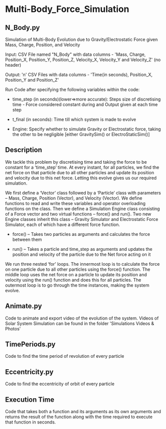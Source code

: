 # Multi-Body_Force_Simulation

## N_Body.py

Simulation of Multi-Body Evolution due to Gravity/Electrostatic Force given Mass, Charge, Position, and Velocity


Input: CSV File named "N_Body" with data columns - 'Mass, Charge, Position_X, Position_Y, Position_Z, Velocity_X, Velocity_Y and Velocity_Z' (no header)

Output: 'n' CSV Files with data columns - 'Time(in seconds), Position_X, Position_Y and Position_Z'


Run Code after specifying the following variables within the code:

- time_step (in seconds)(lower=>more accurate): Steps size of discretising time - Force considered constant during and Output given at each time step

- t_final (in seconds): Time till which system is made to evolve

- Engine: Specify whether to simulate Gravity or Electrostatic force, taking the other to be negligible [either GravitySim() or ElectroStaticSim()]


## Description

We tackle this problem by discretising time and taking the force to be constant for a ‘time_step’ time. At every instant, for all particles, we find the net force on that particle due to all other particles and update its position and velocity due to this net force. Letting this evolve gives us our required simulation.

We first define a ‘Vector’ class followed by a ‘Particle’ class with parameters – Mass, Charge, Position (Vector), and Velocity (Vector). We define functions to read and write these variables and operator overloading functions on the class. 
Then we define a Simulation Engine class consisting of a Force vector and two virtual functions – force() and run(). 
Two new Engine classes inherit this class – Gravity Simulator and Electrostatic Force Simulator, each of which have a different force function. 

- force() – Takes two particles as arguments and calculates the force between them

- run() – Takes a particle and time_step as arguments and updates the position and velocity of the particle due to the Net force acting on it

We run three nested ‘for’ loops. The innermost loop is to calculate the force on one particle due to all other particles using the force() function. The middle loop uses the net force on a particle to update its position and velocity using the run() function and does this for all particles. The outermost loop is to go through the time instances, making the system evolve.



## Animate.py

Code to animate and export video of the evolution of the system. Videos of Solar System Simulation can be found in the folder 'Simulations Videos & Photos'


## TimePeriods.py
Code to find the time period of revolution of every particle

## Eccentricity.py
Code to find the eccentricity of orbit of every particle

## Execution Time
Code that takes both a function and its arguments as its own arguments and returns the result
of the function along with the time required to execute that function in seconds.
